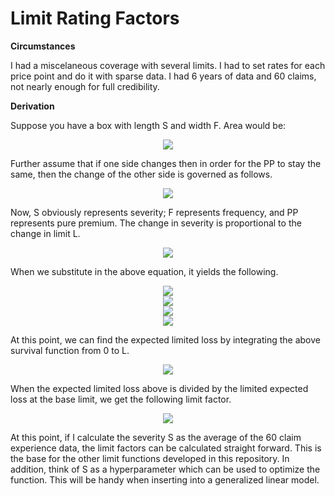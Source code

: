 # Limit Rating Factors
[comment]: <> (https://codecogs.com/latex/eqneditor.php)

__Circumstances__

I had a miscelaneous coverage with several limits.  I had to set rates for each price point and do it with sparse data.  I had 6 years of data and 60 claims, not nearly enough for full credibility.  

__Derivation__

Suppose you have a box with length S and width F.  Area would be:

<div align="center"><img src="https://latex.codecogs.com/gif.latex?PP&space;=&space;F*S" /></div>

Further assume that if one side changes then in order for the PP to stay the same, then the change of the other side is governed as follows.  

<div align="center"><img src="https://latex.codecogs.com/gif.latex?\partial&space;PP&space;=&space;\partial&space;F*S&space;&plus;&space;F*&space;\partial&space;S&space;=&space;0" /></div>

Now, S obviously represents severity; F represents frequency, and PP represents pure premium.  The change in severity is proportional to the change in limit L.  

<div align="center"><img src="https://latex.codecogs.com/gif.latex?\partial&space;S&space;=&space;\alpha&space;\partial&space;L" /></div>

When we substitute in the above equation, it yields the following.  

<div align="center"><img src="https://latex.codecogs.com/gif.latex?\partial&space;F&space;*&space;S&space;=&space;-&space;F*&space;\partial&space;L" /></div>

<div align="center"><img src="https://latex.codecogs.com/gif.latex?\partial&space;F/F&space;=&space;-\partial&space;L/S" /></div>

<div align="center"><img src="https://latex.codecogs.com/gif.latex?lnF&space;=&space;-L/S&space;&plus;C_{0}" ></div>

<div align="center"><img src="https://latex.codecogs.com/gif.latex?F&space;=&space;F_{0}e^{-L/S}" /></div>

At this point, we can find the expected limited loss by integrating the above survival function from 0 to L.  

<div align="center"><img src="https://latex.codecogs.com/gif.latex?\int_{0}^{L}F_{0}e^{-x/S}dx&space;=&space;F_{0}S(1-e^{-L/S})" /></div>

When the expected limited loss above is divided by the limited expected loss at the base limit, we get the following limit factor.  

<div align="center"><img src="https://latex.codecogs.com/gif.latex?factor&space;=&space;\frac{(1-e^{-L/S})}{(1-e^{-L_{B}/S})}" /></div>

At this point, if I calculate the severity S as the average of the 60 claim experience data, the limit factors can be calculated straight forward.  This is the base for the other limit functions developed in this repository.  In addition, think of S as a hyperparameter which can be used to optimize the function.  This will be handy when inserting into a generalized linear model.  